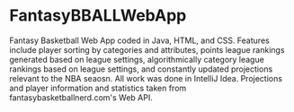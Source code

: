 # FantasyBBALLWebApp

Fantasy Basketball Web App coded in Java, HTML, and CSS. Features include player sorting by categories and attributes, points league rankings generated based on league settings, algorithmically category league rankings based on league settings, 
and constantly updated projections relevant to the NBA seaosn. All work was done in IntelliJ Idea.
Projections and player information and statistics taken from fantasybasketballnerd.com's Web API.
